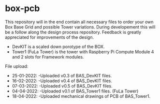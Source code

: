 # box-pcb
This repository will in the end contain all necessary files to order your own Box Base Grid and possible Tower variations.
During developement this will be a follow along the design process repository.
Feedback is greatly appreciated for improvements of the design.

- DevKIT is a scaled down porotype of the BOX.
- Tower1 (FuLa Tower) is the tower with Raspberry Pi Compute Module 4 and 2 slots for Framework modules.

File upload:

- 25-01-2022: -Uploaded v0.3 of BAS_DevKIT files.
- 16-02-2022: -Uploaded v0.4 of BAS_DevKIT files.
- 07-03-2022: -Uploaded v0.5 of BAS_DevKIT files.
- 04-04-2022: -Uploaded v0.1 of BAS_Tower1 files. (FuLa Tower)
- 18-04-2022: -Uploaded mechanical drawings of PCB of BAS_Tower1.
